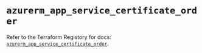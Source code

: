 # `azurerm_app_service_certificate_order`

Refer to the Terraform Registory for docs: [`azurerm_app_service_certificate_order`](https://registry.terraform.io/providers/hashicorp/azurerm/3.74.0/docs/resources/app_service_certificate_order).

